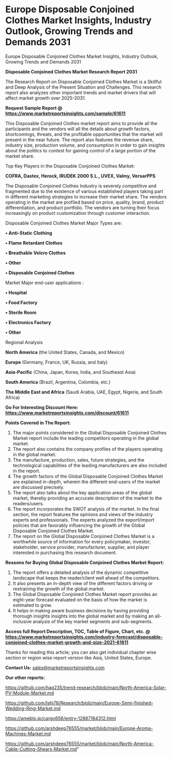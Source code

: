 # Europe Disposable Conjoined Clothes Market Insights, Industry Outlook, Growing Trends and Demands 2031
Europe Disposable Conjoined Clothes Market Insights, Industry Outlook, Growing Trends and Demands 2031

<strong>Disposable Conjoined Clothes Market Research Report 2031</strong>

The Research Report on Disposable Conjoined Clothes Market is a Skillful and Deep Analysis of the Present Situation and Challenges. This research report also analyzes other important trends and market drivers that will affect market growth over 2025-2031.

<strong>Request Sample Report @ <a href=https://www.marketreportsinsights.com/sample/61611>https://www.marketreportsinsights.com/sample/61611</a></strong>

This Disposable Conjoined Clothes market report aims to provide all the participants and the vendors will all the details about growth factors, shortcomings, threats, and the profitable opportunities that the market will present in the near future. The report also features the revenue share, industry size, production volume, and consumption in order to gain insights about the politics to contest for gaining control of a large portion of the market share.

Top Key Players in the Disposable Conjoined Clothes Market:

<strong>COFRA, Dastex, Herock, IRUDEK 2000 S.L., UVEX, Valmy, VersarPPS</strong>

The Disposable Conjoined Clothes Industry is severely competitive and fragmented due to the existence of various established players taking part in different marketing strategies to increase their market share. The vendors operating in the market are profiled based on price, quality, brand, product differentiation, and product portfolio. The vendors are turning their focus increasingly on product customization through customer interaction.

Disposable Conjoined Clothes Market Major Types are:

<strong>• Anti-Static Clothing

• Flame Retardant Clothes

• Breathable Velcro Clothes

• Other

• Disposable Conjoined Clothes</strong>

Market Major end-user applications :

<strong>• Hospital

• Food Factory

• Sterile Room

• Electronics Factory

• Other</strong>

Regional Analysis

</u><strong><b>North America</b></strong> (the United States, Canada, and Mexico)

<strong><b>Europe </b></strong>(Germany, France, UK, Russia, and Italy)

<strong><b>Asia-Pacific</b></strong> (China, Japan, Korea, India, and Southeast Asia)

<strong><b>South America</b></strong> (Brazil, Argentina, Colombia, etc.)

<strong><b>The Middle East and Africa</b></strong> (Saudi Arabia, UAE, Egypt, Nigeria, and South Africa)

<strong>Go For Interesting Discount Here: <a href=https://www.marketreportsinsights.com/discount/61611>https://www.marketreportsinsights.com/discount/61611</a></strong>

<strong>Points Covered in The Report:</strong>
<ol>
  <li>The major points considered in the Global Disposable Conjoined Clothes Market report include the leading competitors operating in the global market.</li>
  <li>The report also contains the company profiles of the players operating in the global market.</li>
  <li>The manufacture, production, sales, future strategies, and the technological capabilities of the leading manufacturers are also included in the report.</li>
  <li>The growth factors of the Global Disposable Conjoined Clothes Market are explained in-depth, wherein the different end-users of the market are discussed precisely.</li>
  <li>The report also talks about the key application areas of the global market, thereby providing an accurate description of the market to the readers/users.</li>
  <li>The report incorporates the SWOT analysis of the market. In the final section, the report features the opinions and views of the industry experts and professionals. The experts analyzed the export/import policies that are favorably influencing the growth of the Global Disposable Conjoined Clothes Market.</li>
  <li>The report on the Global Disposable Conjoined Clothes Market is a worthwhile source of information for every policymaker, investor, stakeholder, service provider, manufacturer, supplier, and player interested in purchasing this research document.</li>
</ol>
<strong>Reasons for Buying Global Disposable Conjoined Clothes Market Report:</strong>

<ol>
  <li>The report offers a detailed analysis of the dynamic competitive landscape that keeps the reader/client well ahead of the competitors.</li>
  <li>It also presents an in-depth view of the different factors driving or restraining the growth of the global market.</li>
  <li>The Global Disposable Conjoined Clothes Market report provides an eight-year forecast evaluated on the basis of how the market is estimated to grow.</li>
  <li>It helps in making aware business decisions by having providing thorough insights insights into the global market and by making an all-inclusive analysis of the key market segments and sub-segments.</li>
</ol>
<strong>Access full Report Description, TOC, Table of Figure, Chart, etc. @ <a href=https://www.marketreportsinsights.com/industry-forecast/disposable-conjoined-clothes-market-growth-and-size-2021-61611>https://www.marketreportsinsights.com/industry-forecast/disposable-conjoined-clothes-market-growth-and-size-2021-61611</a></strong>


Thanks for reading this article; you can also get individual chapter wise section or region wise report version like Asia, United States, Europe.

<strong>Contact Us:</strong>
sales@marketreportsinsights.com

<strong>Our other reports:</strong>

<a href=https://github.com/haq235/trend-research/blob/main/North-America-Solar-PV-Module-Market.md>https://github.com/haq235/trend-research/blob/main/North-America-Solar-PV-Module-Market.md</a>

<a href=https://github.com/Ishi78/Research/blob/main/Europe-Semi-finished-Wedding-Ring-Market.md>https://github.com/Ishi78/Research/blob/main/Europe-Semi-finished-Wedding-Ring-Market.md</a>

<a href=https://ameblo.jp/cargo656/entry-12887184312.html>https://ameblo.jp/cargo656/entry-12887184312.html</a>

<a href=https://github.com/arshdeep76555/market/blob/main/Europe-Aroma-Machines-Market.md>https://github.com/arshdeep76555/market/blob/main/Europe-Aroma-Machines-Market.md</a>

<a href=https://github.com/arshdeep76555/market/blob/main/North-America-Cable-Cutting-Shears-Market.md>https://github.com/arshdeep76555/market/blob/main/North-America-Cable-Cutting-Shears-Market.md</a>"
